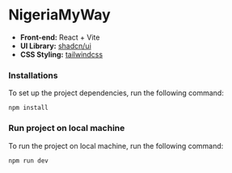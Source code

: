 # NigeriaMyWay

- **Front-end:** React + Vite
- **UI Library:** [shadcn/ui](https://ui.shadcn.com/)
- **CSS Styling:** [tailwindcss](https://tailwindcss.com/)

### Installations

To set up the project dependencies, run the following command:

```node
npm install
```

### Run project on local machine

To run the project on local machine, run the following command:

```node
npm run dev
```

